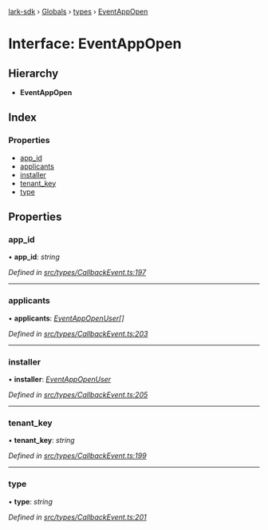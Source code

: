 [lark-sdk](../README.md) › [Globals](../globals.md) › [types](../modules/types.md) › [EventAppOpen](types.eventappopen.md)

# Interface: EventAppOpen

## Hierarchy

* **EventAppOpen**

## Index

### Properties

* [app_id](types.eventappopen.md#app_id)
* [applicants](types.eventappopen.md#applicants)
* [installer](types.eventappopen.md#installer)
* [tenant_key](types.eventappopen.md#tenant_key)
* [type](types.eventappopen.md#type)

## Properties

###  app_id

• **app_id**: *string*

*Defined in [src/types/CallbackEvent.ts:197](https://github.com/TbhT/lark-sdk/blob/e3605bb/src/types/CallbackEvent.ts#L197)*

___

###  applicants

• **applicants**: *[EventAppOpenUser](types.eventappopenuser.md)[]*

*Defined in [src/types/CallbackEvent.ts:203](https://github.com/TbhT/lark-sdk/blob/e3605bb/src/types/CallbackEvent.ts#L203)*

___

###  installer

• **installer**: *[EventAppOpenUser](types.eventappopenuser.md)*

*Defined in [src/types/CallbackEvent.ts:205](https://github.com/TbhT/lark-sdk/blob/e3605bb/src/types/CallbackEvent.ts#L205)*

___

###  tenant_key

• **tenant_key**: *string*

*Defined in [src/types/CallbackEvent.ts:199](https://github.com/TbhT/lark-sdk/blob/e3605bb/src/types/CallbackEvent.ts#L199)*

___

###  type

• **type**: *string*

*Defined in [src/types/CallbackEvent.ts:201](https://github.com/TbhT/lark-sdk/blob/e3605bb/src/types/CallbackEvent.ts#L201)*
